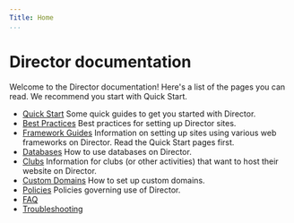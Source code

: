 ```yaml
---
Title: Home
...
```


# Director documentation

Welcome to the Director documentation! Here's a list of the pages you can read. We recommend you start with Quick Start.

- [Quick Start](quick-start)
  Some quick guides to get you started with Director.
- [Best Practices](best-practices)
  Best practices for setting up Director sites.
- [Framework Guides](framework-guides)
  Information on setting up sites using various web frameworks on Director. Read the Quick Start pages first.
- [Databases](databases)
  How to use databases on Director.
- [Clubs](clubs)
  Information for clubs (or other activities) that want to host their website on Director.
- [Custom Domains](custom-domains.md)
  How to set up custom domains.
- [Policies](policies)
  Policies governing use of Director.
- [FAQ](faq.md)
- [Troubleshooting](troubleshooting.md)
